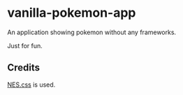# vanilla-pokemon-app

An application showing pokemon without any frameworks.

Just for fun.

## Credits

[NES.css][nes-css] is used.

[nes-css]: https://nostalgic-css.github.io/NES.css/
